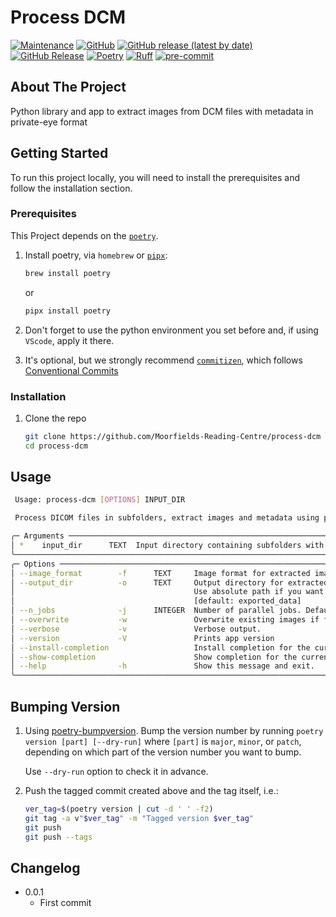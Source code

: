 # Process DCM

[![Maintenance](https://img.shields.io/badge/Maintained%3F-yes-green.svg?style=plastic)](https://github.com/Moorfields-Reading-Centre/process-dcm/graphs/commit-activity)
[![GitHub](https://img.shields.io/github/license/Moorfields-Reading-Centre/process-dcm?style=plastic)](https://github.com/Moorfields-Reading-Centre/process-dcm)
[![GitHub release (latest by date)](https://img.shields.io/github/v/release/Moorfields-Reading-Centre/process-dcm?display_name=tag&logo=github&style=plastic)](https://github.com/Moorfields-Reading-Centre/process-dcm)
[![GitHub Release](https://img.shields.io/github/release-date/Moorfields-Reading-Centre/process-dcm?style=plastic&logo=github)](https://github.com/Moorfields-Reading-Centre/process-dcm)
[![Poetry](https://img.shields.io/endpoint?style=plastic&url=https://python-poetry.org/badge/v0.json)](https://python-poetry.org/)
[![Ruff](https://img.shields.io/endpoint?style=plastic&url=https://raw.githubusercontent.com/astral-sh/ruff/main/assets/badge/v2.json)](https://github.com/astral-sh/ruff)
[![pre-commit](https://img.shields.io/badge/pre--commit-enabled-brightgreen?logo=pre-commit&logoColor=white&style=plastic)](https://github.com/pre-commit/pre-commit)

## About The Project

Python library and app to extract images from DCM files with metadata in private-eye format

## Getting Started

To run this project locally, you will need to install the prerequisites and follow the installation section.

### Prerequisites

This Project depends on the [`poetry`](https://python-poetry.org/).

1. Install poetry, via `homebrew` or [`pipx`](https://github.com/pypa/pipx):

   ```bash
   brew install poetry
   ```

   or

   ```bash
   pipx install poetry
   ```

2. Don't forget to use the python environment you set before and, if using `VScode`, apply it there.

3. It's optional, but we strongly recommend [`commitizen`](https://github.com/commitizen-tools/commitizen), which follows [Conventional Commits](https://www.conventionalcommits.org/)

### Installation

1. Clone the repo

   ```sh
   git clone https://github.com/Moorfields-Reading-Centre/process-dcm
   cd process-dcm
   ```

## Usage

```bash
 Usage: process-dcm [OPTIONS] INPUT_DIR

 Process DICOM files in subfolders, extract images and metadata using parallel processing.

╭─ Arguments ───────────────────────────────────────────────────────────────────────────────────────────────────────────────────────────╮
│ *    input_dir      TEXT  Input directory containing subfolders with DICOM files. [default: None] [required]                          │
╰───────────────────────────────────────────────────────────────────────────────────────────────────────────────────────────────────────╯
╭─ Options ─────────────────────────────────────────────────────────────────────────────────────────────────────────────────────────────╮
│ --image_format        -f      TEXT     Image format for extracted images (png, jpg, webp). Defaults to: png [default: png]            │
│ --output_dir          -o      TEXT     Output directory for extracted images and metadata. Defaults to: __input_dir__/exported_data   │
│                                        Use absolute path if you want to save the output in a specific location.                       │
│                                        [default: exported_data]                                                                       │
│ --n_jobs              -j      INTEGER  Number of parallel jobs. Defaults to: 1 [default: 1]                                           │
│ --overwrite           -w               Overwrite existing images if found.                                                            │
│ --verbose             -v               Verbose output.                                                                                │
│ --version             -V               Prints app version                                                                             │
│ --install-completion                   Install completion for the current shell.                                                      │
│ --show-completion                      Show completion for the current shell, to copy it or customize the installation.               │
│ --help                -h               Show this message and exit.                                                                    │
╰───────────────────────────────────────────────────────────────────────────────────────────────────────────────────────────────────────╯
```

## Bumping Version

1. Using [poetry-bumpversion](https://github.com/monim67/poetry-bumpversion). Bump the version number by running `poetry version [part] [--dry-run]` where `[part]` is `major`, `minor`, or `patch`, depending on which part of the version number you want to bump.

   Use `--dry-run` option to check it in advance.

1. Push the tagged commit created above and the tag itself, i.e.:

   ```bash
   ver_tag=$(poetry version | cut -d ' ' -f2)
   git tag -a v"$ver_tag" -m "Tagged version $ver_tag"
   git push
   git push --tags
   ```

## Changelog

- 0.0.1
  - First commit
